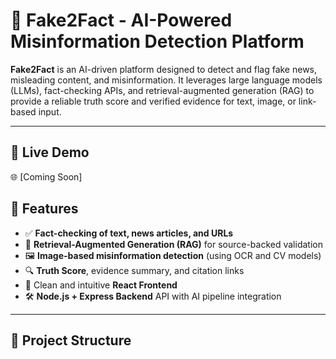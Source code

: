 # 🧠 Fake2Fact - AI-Powered Misinformation Detection Platform

**Fake2Fact** is an AI-driven platform designed to detect and flag fake news, misleading content, and misinformation. It leverages large language models (LLMs), fact-checking APIs, and retrieval-augmented generation (RAG) to provide a reliable truth score and verified evidence for text, image, or link-based input.

---

## 🚀 Live Demo

🌐 [Coming Soon]



## 📌 Features

- ✅ **Fact-checking of text, news articles, and URLs**
- 🧠 **Retrieval-Augmented Generation (RAG)** for source-backed validation
- 🖼️ **Image-based misinformation detection** (using OCR and CV models)
- 🔍 **Truth Score**, evidence summary, and citation links
- 📱 Clean and intuitive **React Frontend**
- 🛠️ **Node.js + Express Backend** API with AI pipeline integration

---

## 📁 Project Structure


